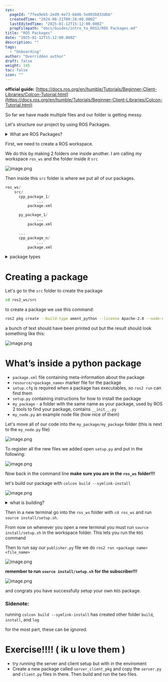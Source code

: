 ```yaml
---
sys:
  pageId: "7fea9eb5-2ed9-4e73-b6d6-5e093b833dbb"
  createdTime: "2024-08-21T00:28:00.000Z"
  lastEditedTime: "2025-01-12T15:12:00.000Z"
  propFilepath: "docs/Guides/intro_to_ROS2/ROS Packages.md"
title: "ROS Packages"
date: "2025-01-12T15:12:00.000Z"
description: ""
tags:
  - "Onboarding"
author: "Overridden author"
draft: false
weight: 145
toc: false
icon: ""
---
```


**official guide:** [https://docs.ros.org/en/humble/Tutorials/Beginner-Client-Libraries/Colcon-Tutorial.html](https://docs.ros.org/en/humble/Tutorials/Beginner-Client-Libraries/Colcon-Tutorial.html)

So far we have made multiple files and our folder is getting messy.

Let's structure our project by using ROS Packages.

<details>

<summary>What are ROS Packages?</summary>

ROS Packages are, as the name implies, packages of code that are highly sharable between ROS developers.

They consist of a folder, `package.xml` file, and source code

```python
      cpp_package_1/
		      ... imagine much code files here ..
          package.xml
```

</details>

First, we need to create a ROS workspace.

We do this by making 2 folders one inside another. I am calling my workspace `ros_ws` and the folder inside it `src`

![image.png](https://prod-files-secure.s3.us-west-2.amazonaws.com/d518164a-d88e-44d1-a4ee-3adb3bd8bce0/70706947-fd18-4537-a67b-e12946812d31/image.png?X-Amz-Algorithm=AWS4-HMAC-SHA256&X-Amz-Content-Sha256=UNSIGNED-PAYLOAD&X-Amz-Credential=ASIAZI2LB466RNTYW4PB%2F20250318%2Fus-west-2%2Fs3%2Faws4_request&X-Amz-Date=20250318T150905Z&X-Amz-Expires=3600&X-Amz-Security-Token=IQoJb3JpZ2luX2VjEAcaCXVzLXdlc3QtMiJIMEYCIQCpJAFltj4VZDV6C%2BqUA0xjPdhllnUrN%2FJWrVM7hZzwUwIhALmwgeuXwtUr03HsE4SikLMWmwg%2B%2B%2FCiKRwHjWfEOi%2FBKv8DCGAQABoMNjM3NDIzMTgzODA1IgwMV4CVo%2Fc5DNE%2Byycq3APYIGMdut4ml02nJ7F4tTw8ob6O%2FsqJnByEATPaOCGMsgFMqK1UWcJKjC6HakT%2FYx1K%2BIfG%2FaMvFtxxw8zLVCh539sG9XnKRcYVvrtrOiCR2ZM7xpU8J9M9ELCm3dyBnvRowPde4%2BfC6Ypoif8%2F93QsaCZsLh4Z%2FeixMepjENoTt9ntDzaXUlsXHjh6vu3w4Pi9dTx221G3FRfU%2B7NFF3OnQ3gbmEYH5OB2uDoVlAyK3wsz4JPcoeAjdvLgs9CDAR7PRumfGi0FTy%2BPdb4YUSAAhvli8liTScB5HgNVLk9V%2BuHo2KyX2Uhk2aJnGFVIQ%2BHVLdWKS7CJfwWJqh0UhdR7PfMliEfn74PFpgCytEb63KAIjuVAR9AikIaohL2HJM0Z9tqSr%2BC8piClDvAncfUIQS%2FtPiBpg%2Fm52Q60Y3qlmxL8bC6wXPysJhUGz%2BfXe19Vp%2F%2B4eTjIMvdwwXvbP9K4ugMNiRqjFOWp2NJ32Q%2BZNOLV5XQEnp%2FVVTxLq9wr0cP0X19QmsiYOqo64wScUKchUOgPhAV3VG6u5L5Jqj2Fy9%2BUg4UBiMgvupI%2FTTCLzCKtLUWDYM5dnmtTllmJdfG2rP6z3LuBboWnTcxWsA7YgG%2FnCMLsCIb1iMNfzjD%2FlOa%2BBjqkAR1wDiOmrGYepKAgIsowxBr4xXFl42m3wPXMykT6ou4k1QG87%2FKoB8k6pzm8%2By4gF17gIHU%2B3CKldlNUtaQkrcNWCtW%2FyOVPy7lDcKvYA5LAakEZ5zWWadQREvplOmOfCdPQr7QrOupdVJJ4H74wsC3YHST1AdYV198hm62Qpv8FvuE%2BBs32qYm1G6D5wd7xXSKKoVuVRewZfMkzpx7FcbdB%2Bb0g&X-Amz-Signature=75b41f1bd99221d01817824d213222787de51dc21f30640b3923616eff33b910&X-Amz-SignedHeaders=host&x-id=GetObject)

Then inside this `src` folder is where we put all of our packages.

```python
ros_ws/
    src/
      cpp_package_1/
		      ...
          package.xml

      py_package_1/
		      ...
          package.xml

      ...
      cpp_package_n/
		      ...
          package.xml

```

<details>

<summary>package types</summary>

packages can be either `C++` or python.

the intern file structure is different for each but for this guide we will stick to creating python packages

</details>

# Creating a package

Let's go to the `src` folder to create the package

```bash
cd ros2_ws/src
```

to create a package we use this command:

```bash
ros2 pkg create --build-type ament_python --license Apache-2.0 --node-name my_node my_package
```

a bunch of text should have been printed out but the result should look something like this:

![image.png](https://prod-files-secure.s3.us-west-2.amazonaws.com/d518164a-d88e-44d1-a4ee-3adb3bd8bce0/e6cf1e3f-8512-4a3e-b131-079f800bf3e8/image.png?X-Amz-Algorithm=AWS4-HMAC-SHA256&X-Amz-Content-Sha256=UNSIGNED-PAYLOAD&X-Amz-Credential=ASIAZI2LB466RNTYW4PB%2F20250318%2Fus-west-2%2Fs3%2Faws4_request&X-Amz-Date=20250318T150905Z&X-Amz-Expires=3600&X-Amz-Security-Token=IQoJb3JpZ2luX2VjEAcaCXVzLXdlc3QtMiJIMEYCIQCpJAFltj4VZDV6C%2BqUA0xjPdhllnUrN%2FJWrVM7hZzwUwIhALmwgeuXwtUr03HsE4SikLMWmwg%2B%2B%2FCiKRwHjWfEOi%2FBKv8DCGAQABoMNjM3NDIzMTgzODA1IgwMV4CVo%2Fc5DNE%2Byycq3APYIGMdut4ml02nJ7F4tTw8ob6O%2FsqJnByEATPaOCGMsgFMqK1UWcJKjC6HakT%2FYx1K%2BIfG%2FaMvFtxxw8zLVCh539sG9XnKRcYVvrtrOiCR2ZM7xpU8J9M9ELCm3dyBnvRowPde4%2BfC6Ypoif8%2F93QsaCZsLh4Z%2FeixMepjENoTt9ntDzaXUlsXHjh6vu3w4Pi9dTx221G3FRfU%2B7NFF3OnQ3gbmEYH5OB2uDoVlAyK3wsz4JPcoeAjdvLgs9CDAR7PRumfGi0FTy%2BPdb4YUSAAhvli8liTScB5HgNVLk9V%2BuHo2KyX2Uhk2aJnGFVIQ%2BHVLdWKS7CJfwWJqh0UhdR7PfMliEfn74PFpgCytEb63KAIjuVAR9AikIaohL2HJM0Z9tqSr%2BC8piClDvAncfUIQS%2FtPiBpg%2Fm52Q60Y3qlmxL8bC6wXPysJhUGz%2BfXe19Vp%2F%2B4eTjIMvdwwXvbP9K4ugMNiRqjFOWp2NJ32Q%2BZNOLV5XQEnp%2FVVTxLq9wr0cP0X19QmsiYOqo64wScUKchUOgPhAV3VG6u5L5Jqj2Fy9%2BUg4UBiMgvupI%2FTTCLzCKtLUWDYM5dnmtTllmJdfG2rP6z3LuBboWnTcxWsA7YgG%2FnCMLsCIb1iMNfzjD%2FlOa%2BBjqkAR1wDiOmrGYepKAgIsowxBr4xXFl42m3wPXMykT6ou4k1QG87%2FKoB8k6pzm8%2By4gF17gIHU%2B3CKldlNUtaQkrcNWCtW%2FyOVPy7lDcKvYA5LAakEZ5zWWadQREvplOmOfCdPQr7QrOupdVJJ4H74wsC3YHST1AdYV198hm62Qpv8FvuE%2BBs32qYm1G6D5wd7xXSKKoVuVRewZfMkzpx7FcbdB%2Bb0g&X-Amz-Signature=b51acc857fd8c45cbd0579b0d4d868a22901e6f5f8e98876c8328118f2daf94f&X-Amz-SignedHeaders=host&x-id=GetObject)

# What’s inside a python package

- `package.xml` file containing meta-information about the package
- `resource/<package_name>` marker file for the package
- `setup.cfg` is required when a package has executables, so `ros2 run` can find them
- `setup.py` containing instructions for how to install the package
- `my_package` - a folder with the same name as your package, used by ROS 2 tools to find your package, contains `__init__.py`
- `my_node.py` an example node file (how nice of them)

Let's move all of our code into the `my_package/my_package` folder (this is next to the `my_node.py` file)

![image.png](https://prod-files-secure.s3.us-west-2.amazonaws.com/d518164a-d88e-44d1-a4ee-3adb3bd8bce0/9ce58f11-0da9-4d3e-b86d-506a9685d378/image.png?X-Amz-Algorithm=AWS4-HMAC-SHA256&X-Amz-Content-Sha256=UNSIGNED-PAYLOAD&X-Amz-Credential=ASIAZI2LB466RNTYW4PB%2F20250318%2Fus-west-2%2Fs3%2Faws4_request&X-Amz-Date=20250318T150905Z&X-Amz-Expires=3600&X-Amz-Security-Token=IQoJb3JpZ2luX2VjEAcaCXVzLXdlc3QtMiJIMEYCIQCpJAFltj4VZDV6C%2BqUA0xjPdhllnUrN%2FJWrVM7hZzwUwIhALmwgeuXwtUr03HsE4SikLMWmwg%2B%2B%2FCiKRwHjWfEOi%2FBKv8DCGAQABoMNjM3NDIzMTgzODA1IgwMV4CVo%2Fc5DNE%2Byycq3APYIGMdut4ml02nJ7F4tTw8ob6O%2FsqJnByEATPaOCGMsgFMqK1UWcJKjC6HakT%2FYx1K%2BIfG%2FaMvFtxxw8zLVCh539sG9XnKRcYVvrtrOiCR2ZM7xpU8J9M9ELCm3dyBnvRowPde4%2BfC6Ypoif8%2F93QsaCZsLh4Z%2FeixMepjENoTt9ntDzaXUlsXHjh6vu3w4Pi9dTx221G3FRfU%2B7NFF3OnQ3gbmEYH5OB2uDoVlAyK3wsz4JPcoeAjdvLgs9CDAR7PRumfGi0FTy%2BPdb4YUSAAhvli8liTScB5HgNVLk9V%2BuHo2KyX2Uhk2aJnGFVIQ%2BHVLdWKS7CJfwWJqh0UhdR7PfMliEfn74PFpgCytEb63KAIjuVAR9AikIaohL2HJM0Z9tqSr%2BC8piClDvAncfUIQS%2FtPiBpg%2Fm52Q60Y3qlmxL8bC6wXPysJhUGz%2BfXe19Vp%2F%2B4eTjIMvdwwXvbP9K4ugMNiRqjFOWp2NJ32Q%2BZNOLV5XQEnp%2FVVTxLq9wr0cP0X19QmsiYOqo64wScUKchUOgPhAV3VG6u5L5Jqj2Fy9%2BUg4UBiMgvupI%2FTTCLzCKtLUWDYM5dnmtTllmJdfG2rP6z3LuBboWnTcxWsA7YgG%2FnCMLsCIb1iMNfzjD%2FlOa%2BBjqkAR1wDiOmrGYepKAgIsowxBr4xXFl42m3wPXMykT6ou4k1QG87%2FKoB8k6pzm8%2By4gF17gIHU%2B3CKldlNUtaQkrcNWCtW%2FyOVPy7lDcKvYA5LAakEZ5zWWadQREvplOmOfCdPQr7QrOupdVJJ4H74wsC3YHST1AdYV198hm62Qpv8FvuE%2BBs32qYm1G6D5wd7xXSKKoVuVRewZfMkzpx7FcbdB%2Bb0g&X-Amz-Signature=dacb11ad755ec49194e5964a75ad807137dd8937edb52415f79e190294d1898c&X-Amz-SignedHeaders=host&x-id=GetObject)

To register all the new files we added open `setup.py` and put in the following:

![image.png](https://prod-files-secure.s3.us-west-2.amazonaws.com/d518164a-d88e-44d1-a4ee-3adb3bd8bce0/1cd7c262-4cae-4496-9d75-c178537d24a2/image.png?X-Amz-Algorithm=AWS4-HMAC-SHA256&X-Amz-Content-Sha256=UNSIGNED-PAYLOAD&X-Amz-Credential=ASIAZI2LB466RNTYW4PB%2F20250318%2Fus-west-2%2Fs3%2Faws4_request&X-Amz-Date=20250318T150905Z&X-Amz-Expires=3600&X-Amz-Security-Token=IQoJb3JpZ2luX2VjEAcaCXVzLXdlc3QtMiJIMEYCIQCpJAFltj4VZDV6C%2BqUA0xjPdhllnUrN%2FJWrVM7hZzwUwIhALmwgeuXwtUr03HsE4SikLMWmwg%2B%2B%2FCiKRwHjWfEOi%2FBKv8DCGAQABoMNjM3NDIzMTgzODA1IgwMV4CVo%2Fc5DNE%2Byycq3APYIGMdut4ml02nJ7F4tTw8ob6O%2FsqJnByEATPaOCGMsgFMqK1UWcJKjC6HakT%2FYx1K%2BIfG%2FaMvFtxxw8zLVCh539sG9XnKRcYVvrtrOiCR2ZM7xpU8J9M9ELCm3dyBnvRowPde4%2BfC6Ypoif8%2F93QsaCZsLh4Z%2FeixMepjENoTt9ntDzaXUlsXHjh6vu3w4Pi9dTx221G3FRfU%2B7NFF3OnQ3gbmEYH5OB2uDoVlAyK3wsz4JPcoeAjdvLgs9CDAR7PRumfGi0FTy%2BPdb4YUSAAhvli8liTScB5HgNVLk9V%2BuHo2KyX2Uhk2aJnGFVIQ%2BHVLdWKS7CJfwWJqh0UhdR7PfMliEfn74PFpgCytEb63KAIjuVAR9AikIaohL2HJM0Z9tqSr%2BC8piClDvAncfUIQS%2FtPiBpg%2Fm52Q60Y3qlmxL8bC6wXPysJhUGz%2BfXe19Vp%2F%2B4eTjIMvdwwXvbP9K4ugMNiRqjFOWp2NJ32Q%2BZNOLV5XQEnp%2FVVTxLq9wr0cP0X19QmsiYOqo64wScUKchUOgPhAV3VG6u5L5Jqj2Fy9%2BUg4UBiMgvupI%2FTTCLzCKtLUWDYM5dnmtTllmJdfG2rP6z3LuBboWnTcxWsA7YgG%2FnCMLsCIb1iMNfzjD%2FlOa%2BBjqkAR1wDiOmrGYepKAgIsowxBr4xXFl42m3wPXMykT6ou4k1QG87%2FKoB8k6pzm8%2By4gF17gIHU%2B3CKldlNUtaQkrcNWCtW%2FyOVPy7lDcKvYA5LAakEZ5zWWadQREvplOmOfCdPQr7QrOupdVJJ4H74wsC3YHST1AdYV198hm62Qpv8FvuE%2BBs32qYm1G6D5wd7xXSKKoVuVRewZfMkzpx7FcbdB%2Bb0g&X-Amz-Signature=0b076a800122f51c4642df843ca55dd33bb4c29c44ee7293098cb568ecfc057c&X-Amz-SignedHeaders=host&x-id=GetObject)

Now back in the command line **make sure you are in the** **`ros_ws`** **folder!!!**

let's build our package with `colcon build --symlink-install`

![image.png](https://prod-files-secure.s3.us-west-2.amazonaws.com/d518164a-d88e-44d1-a4ee-3adb3bd8bce0/2f2a0d27-b173-48fd-b189-5f5c0ce65619/image.png?X-Amz-Algorithm=AWS4-HMAC-SHA256&X-Amz-Content-Sha256=UNSIGNED-PAYLOAD&X-Amz-Credential=ASIAZI2LB466RNTYW4PB%2F20250318%2Fus-west-2%2Fs3%2Faws4_request&X-Amz-Date=20250318T150905Z&X-Amz-Expires=3600&X-Amz-Security-Token=IQoJb3JpZ2luX2VjEAcaCXVzLXdlc3QtMiJIMEYCIQCpJAFltj4VZDV6C%2BqUA0xjPdhllnUrN%2FJWrVM7hZzwUwIhALmwgeuXwtUr03HsE4SikLMWmwg%2B%2B%2FCiKRwHjWfEOi%2FBKv8DCGAQABoMNjM3NDIzMTgzODA1IgwMV4CVo%2Fc5DNE%2Byycq3APYIGMdut4ml02nJ7F4tTw8ob6O%2FsqJnByEATPaOCGMsgFMqK1UWcJKjC6HakT%2FYx1K%2BIfG%2FaMvFtxxw8zLVCh539sG9XnKRcYVvrtrOiCR2ZM7xpU8J9M9ELCm3dyBnvRowPde4%2BfC6Ypoif8%2F93QsaCZsLh4Z%2FeixMepjENoTt9ntDzaXUlsXHjh6vu3w4Pi9dTx221G3FRfU%2B7NFF3OnQ3gbmEYH5OB2uDoVlAyK3wsz4JPcoeAjdvLgs9CDAR7PRumfGi0FTy%2BPdb4YUSAAhvli8liTScB5HgNVLk9V%2BuHo2KyX2Uhk2aJnGFVIQ%2BHVLdWKS7CJfwWJqh0UhdR7PfMliEfn74PFpgCytEb63KAIjuVAR9AikIaohL2HJM0Z9tqSr%2BC8piClDvAncfUIQS%2FtPiBpg%2Fm52Q60Y3qlmxL8bC6wXPysJhUGz%2BfXe19Vp%2F%2B4eTjIMvdwwXvbP9K4ugMNiRqjFOWp2NJ32Q%2BZNOLV5XQEnp%2FVVTxLq9wr0cP0X19QmsiYOqo64wScUKchUOgPhAV3VG6u5L5Jqj2Fy9%2BUg4UBiMgvupI%2FTTCLzCKtLUWDYM5dnmtTllmJdfG2rP6z3LuBboWnTcxWsA7YgG%2FnCMLsCIb1iMNfzjD%2FlOa%2BBjqkAR1wDiOmrGYepKAgIsowxBr4xXFl42m3wPXMykT6ou4k1QG87%2FKoB8k6pzm8%2By4gF17gIHU%2B3CKldlNUtaQkrcNWCtW%2FyOVPy7lDcKvYA5LAakEZ5zWWadQREvplOmOfCdPQr7QrOupdVJJ4H74wsC3YHST1AdYV198hm62Qpv8FvuE%2BBs32qYm1G6D5wd7xXSKKoVuVRewZfMkzpx7FcbdB%2Bb0g&X-Amz-Signature=85723db9c4e389a051e9bbce483496744be2112fac44b0d6ee1752ca30a6b1c8&X-Amz-SignedHeaders=host&x-id=GetObject)

<details>

<summary>what is building?</summary>

if you are a CS major at Rose-Hulman you will learn the answer to this in CSSE132

but TLDR; is it combines all the code files into one program that can be run easily 

</details>

Then in a new terminal go into the `ros_ws` folder with `cd ros_ws` and run `source install/setup.sh`. 

From now on whenever you open a new terminal you must run `source install/setup.sh` in the workspace folder. This lets you run the `ROS` command

Then to run say our `publisher.py` file we do `ros2 run <package name> <file_name>`

![image.png](https://prod-files-secure.s3.us-west-2.amazonaws.com/d518164a-d88e-44d1-a4ee-3adb3bd8bce0/4f4b1219-3a44-4632-aa0a-ce3471699f59/image.png?X-Amz-Algorithm=AWS4-HMAC-SHA256&X-Amz-Content-Sha256=UNSIGNED-PAYLOAD&X-Amz-Credential=ASIAZI2LB466RNTYW4PB%2F20250318%2Fus-west-2%2Fs3%2Faws4_request&X-Amz-Date=20250318T150905Z&X-Amz-Expires=3600&X-Amz-Security-Token=IQoJb3JpZ2luX2VjEAcaCXVzLXdlc3QtMiJIMEYCIQCpJAFltj4VZDV6C%2BqUA0xjPdhllnUrN%2FJWrVM7hZzwUwIhALmwgeuXwtUr03HsE4SikLMWmwg%2B%2B%2FCiKRwHjWfEOi%2FBKv8DCGAQABoMNjM3NDIzMTgzODA1IgwMV4CVo%2Fc5DNE%2Byycq3APYIGMdut4ml02nJ7F4tTw8ob6O%2FsqJnByEATPaOCGMsgFMqK1UWcJKjC6HakT%2FYx1K%2BIfG%2FaMvFtxxw8zLVCh539sG9XnKRcYVvrtrOiCR2ZM7xpU8J9M9ELCm3dyBnvRowPde4%2BfC6Ypoif8%2F93QsaCZsLh4Z%2FeixMepjENoTt9ntDzaXUlsXHjh6vu3w4Pi9dTx221G3FRfU%2B7NFF3OnQ3gbmEYH5OB2uDoVlAyK3wsz4JPcoeAjdvLgs9CDAR7PRumfGi0FTy%2BPdb4YUSAAhvli8liTScB5HgNVLk9V%2BuHo2KyX2Uhk2aJnGFVIQ%2BHVLdWKS7CJfwWJqh0UhdR7PfMliEfn74PFpgCytEb63KAIjuVAR9AikIaohL2HJM0Z9tqSr%2BC8piClDvAncfUIQS%2FtPiBpg%2Fm52Q60Y3qlmxL8bC6wXPysJhUGz%2BfXe19Vp%2F%2B4eTjIMvdwwXvbP9K4ugMNiRqjFOWp2NJ32Q%2BZNOLV5XQEnp%2FVVTxLq9wr0cP0X19QmsiYOqo64wScUKchUOgPhAV3VG6u5L5Jqj2Fy9%2BUg4UBiMgvupI%2FTTCLzCKtLUWDYM5dnmtTllmJdfG2rP6z3LuBboWnTcxWsA7YgG%2FnCMLsCIb1iMNfzjD%2FlOa%2BBjqkAR1wDiOmrGYepKAgIsowxBr4xXFl42m3wPXMykT6ou4k1QG87%2FKoB8k6pzm8%2By4gF17gIHU%2B3CKldlNUtaQkrcNWCtW%2FyOVPy7lDcKvYA5LAakEZ5zWWadQREvplOmOfCdPQr7QrOupdVJJ4H74wsC3YHST1AdYV198hm62Qpv8FvuE%2BBs32qYm1G6D5wd7xXSKKoVuVRewZfMkzpx7FcbdB%2Bb0g&X-Amz-Signature=419ed87cc81a787e5113fdb6c9f011967020e942ce2afde3c7f688070a71d4c5&X-Amz-SignedHeaders=host&x-id=GetObject)

**remember to run** **`source install/setup.sh`** **for the subscriber!!!**

![image.png](https://prod-files-secure.s3.us-west-2.amazonaws.com/d518164a-d88e-44d1-a4ee-3adb3bd8bce0/02121119-dad4-49ec-8356-c956108b4243/image.png?X-Amz-Algorithm=AWS4-HMAC-SHA256&X-Amz-Content-Sha256=UNSIGNED-PAYLOAD&X-Amz-Credential=ASIAZI2LB466RNTYW4PB%2F20250318%2Fus-west-2%2Fs3%2Faws4_request&X-Amz-Date=20250318T150905Z&X-Amz-Expires=3600&X-Amz-Security-Token=IQoJb3JpZ2luX2VjEAcaCXVzLXdlc3QtMiJIMEYCIQCpJAFltj4VZDV6C%2BqUA0xjPdhllnUrN%2FJWrVM7hZzwUwIhALmwgeuXwtUr03HsE4SikLMWmwg%2B%2B%2FCiKRwHjWfEOi%2FBKv8DCGAQABoMNjM3NDIzMTgzODA1IgwMV4CVo%2Fc5DNE%2Byycq3APYIGMdut4ml02nJ7F4tTw8ob6O%2FsqJnByEATPaOCGMsgFMqK1UWcJKjC6HakT%2FYx1K%2BIfG%2FaMvFtxxw8zLVCh539sG9XnKRcYVvrtrOiCR2ZM7xpU8J9M9ELCm3dyBnvRowPde4%2BfC6Ypoif8%2F93QsaCZsLh4Z%2FeixMepjENoTt9ntDzaXUlsXHjh6vu3w4Pi9dTx221G3FRfU%2B7NFF3OnQ3gbmEYH5OB2uDoVlAyK3wsz4JPcoeAjdvLgs9CDAR7PRumfGi0FTy%2BPdb4YUSAAhvli8liTScB5HgNVLk9V%2BuHo2KyX2Uhk2aJnGFVIQ%2BHVLdWKS7CJfwWJqh0UhdR7PfMliEfn74PFpgCytEb63KAIjuVAR9AikIaohL2HJM0Z9tqSr%2BC8piClDvAncfUIQS%2FtPiBpg%2Fm52Q60Y3qlmxL8bC6wXPysJhUGz%2BfXe19Vp%2F%2B4eTjIMvdwwXvbP9K4ugMNiRqjFOWp2NJ32Q%2BZNOLV5XQEnp%2FVVTxLq9wr0cP0X19QmsiYOqo64wScUKchUOgPhAV3VG6u5L5Jqj2Fy9%2BUg4UBiMgvupI%2FTTCLzCKtLUWDYM5dnmtTllmJdfG2rP6z3LuBboWnTcxWsA7YgG%2FnCMLsCIb1iMNfzjD%2FlOa%2BBjqkAR1wDiOmrGYepKAgIsowxBr4xXFl42m3wPXMykT6ou4k1QG87%2FKoB8k6pzm8%2By4gF17gIHU%2B3CKldlNUtaQkrcNWCtW%2FyOVPy7lDcKvYA5LAakEZ5zWWadQREvplOmOfCdPQr7QrOupdVJJ4H74wsC3YHST1AdYV198hm62Qpv8FvuE%2BBs32qYm1G6D5wd7xXSKKoVuVRewZfMkzpx7FcbdB%2Bb0g&X-Amz-Signature=9c7649f374fadab8a7340ee790572fc3969086d2fa9c9c44dafada2f1d915e3b&X-Amz-SignedHeaders=host&x-id=GetObject)

and congrats you have successfully setup your own `ROS` package.

### Sidenote:

running `colcon build --symlink-install` has created other folder `build`, `install`, and `log`

for the most part, these can be ignored.

# Exercise!!!! ( ik u love them )

- try running the server and client setup but with in the enviroment
- Create a new package called `server_client_pkg` and copy the `server.py` and `client.py` files in there. Then build and run the two files.
